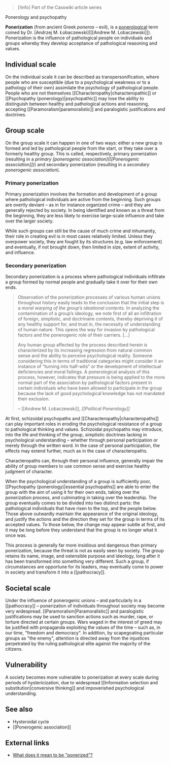 > [!info] Part of the Casswiki article series

Ponerology and psychopathy

**Ponerization** (from ancient Greek _poneros_ – evil), is a [ponerological]([[Ponerology]]) term coined by Dr. [Andrzej M. Łobaczewski]([[Andrew M. Lobaczewski]]). Ponerization is the influence of pathological people on individuals and groups whereby they develop acceptance of pathological reasoning and values.

Individual scale
----------------

On the individual scale it can be described as transpersonification, where people who are susceptible (due to a psychological weakness or to a pathology of their own) assimilate the psychology of pathological people. People who are not themselves [[Characteropathy|characteropathic]] or [[Psychopathy (ponerology)|psychopathic]] may lose the ability to distinguish between healthy and pathological actions and reasoning, accepting [[Paramoralism|paramoralistic]] and paralogistic justifications and doctrines.

Group scale
-----------

On the group scale it can happen in one of two ways: either a new group is formed and led by pathological people from the start, or they take over a formerly healthy group. This is called, respectively, primary ponerization (resulting in a _primary [ponerogenic association]([[Ponerogenic association]])_) and secondary ponerization (resulting in a _secondary ponerogenic association_).

### Primary ponerization

Primary ponerization involves the formation and development of a group where pathological individuals are active from the beginning. Such groups are overtly deviant – as in for instance organized crime – and they are generally rejected by society. In being identified and known as a threat from the beginning, they are less likely to exercise large-scale influence and take over the larger society.

While such groups can still be the cause of much crime and inhumanity, their role in creating evil is in most cases relatively limited. Unless they overpower society, they are fought by its structures (e.g. law enforcement) and eventually, if not brought down, then limited in size, extent of activity, and influence.

### Secondary ponerization

Secondary ponerization is a process where pathological individuals infiltrate a group formed by normal people and gradually take it over for their own ends.

> Observation of the ponerization processes of various human unions throughout history easily leads to the conclusion that the initial step is a _moral warping of the group’s ideational contents_. In analyzing the contamination of a group’s ideology, we note first of all an infiltration of foreign, simplistic, and doctrinaire contents, thereby depriving it of any healthy support for, and trust in, the necessity of understanding of human nature. This opens the way for invasion by pathological factors and the ponerogenic role of their carriers. \[…\]
> 
> Any human group affected by the process described herein is characterized by its increasing regression from natural common sense and the ability to perceive psychological reality. Someone considering this in terms of traditional categories might consider it an instance of “turning into half-wits” or the development of intellectual deficiencies and moral failings. A ponerological analysis of this process, however, indicates that pressure is being applied to the more normal part of the association by pathological factors present in certain individuals who have been allowed to participate in the group because the lack of good psychological knowledge has not mandated their exclusion.
> 
> – [[Andrew M. Lobaczewski]], _[[Political Ponerology]]_

At first, schizoidal psychopaths and [[Characteropathy|characteropaths]] can play important roles in eroding the psychological resistance of a group to pathological thinking and values. Schizoidal psychopaths may introduce, into the life and thinking of the group, simplistic doctrines lacking in psychological understanding – whether through personal participation or merely through the written word. In the case of personal participation, the effects may extend further, much as in the case of characteropaths.

Characteropaths can, through their personal influence, generally impair the ability of group members to use common sense and exercise healthy judgment of character.

When the psychological understanding of a group is sufficiently poor, [[Psychopathy (ponerology)|essential psychopaths]] are able to enter the group with the aim of using it for their own ends, taking over the ponerization process, and culminating in taking over the leadership. The group eventually comes to be divided into two distinct parts: the pathological individuals that have risen to the top, and the people below. Those above outwardly maintain the appearance of the original ideology, and justify the actions and the direction they set for the group in terms of its accepted values. To those below, the change may appear subtle at first, and it may be long before they understand that the group is no longer what it once was.

This process is generally far more insidious and dangerous than primary ponerization, because the threat is not as easily seen by society. The group retains its name, image, and ostensible purpose and ideology, long after it has been transformed into something very different. Such a group, if circumstances are opportune for its leaders, may eventually come to power in society and transform it into a [[pathocracy]].

Societal scale
--------------

Under the influence of ponerogenic unions – and particularly in a [[pathocracy]] – ponerization of individuals throughout society may become very widespread. [[Paramoralism|Paramoralistic]] and paralogistic justifications may be used to sanction actions such as murder, rape, or torture directed at certain groups. Wars waged in the interest of greed may be justified with propaganda exploiting the values of the time – such as, in our time, "freedom and democracy". In addition, by scapegoating particular groups as "the enemy", attention is directed away from the injustices perpetrated by the ruling pathological elite against the majority of the citizens.

Vulnerability
-------------

A society becomes more vulnerable to ponerization at every scale during periods of hystericization, due to widespread [[Information selection and substitution|conversive thinking]] and impoverished psychological understanding.

See also
--------

*   Hysteroidal cycle
*   [[Ponerogenic association]]

External links
--------------

*   [What does it mean to be "ponerized"?](http://ponerology.blogspot.com/2007/04/what-does-it-mean-to-be.html)